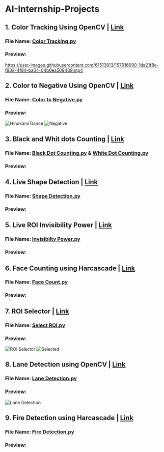 # AI-Internship-Projects
## 1. Color Tracking Using OpenCV | [Link](https://github.com/zarrar1607/AI-Internship-Projects/tree/main/Color%20Tracking%20Using%20OpenCV)
### File Name: [Color Tracking.py](https://github.com/zarrar1607/AI-Internship-Projects/blob/main/Color%20Tracking%20Using%20OpenCV/Color%20Tracking.py)
### Preview:
https://user-images.githubusercontent.com/61513813/157916990-1da21f8e-f832-4f84-ba54-04b0ea508439.mp4

## 2. Color to Negative Using OpenCV | [Link](https://github.com/zarrar1607/AI-Internship-Projects/tree/main/Color%20to%20Negative)
### File Name: [Color to Negative.py](https://github.com/zarrar1607/AI-Internship-Projects/blob/main/Color%20to%20Negative/Color%20to%20Negative.py)
### Preview:
![Hinokami Dance](https://user-images.githubusercontent.com/61513813/158059363-a426f36f-d3a8-4a65-a8b1-9c10453e56cc.png)  ![Negative](https://user-images.githubusercontent.com/61513813/158059327-8ae19979-7293-40d4-bd78-86bfbac49680.jpeg)

## 3. Black and Whit dots Counting | [Link](https://github.com/zarrar1607/AI-Internship-Projects/tree/main/Black%20and%20Whit%20dots%20Counting)
### File Name: [Black Dot Counting.py](https://github.com/zarrar1607/AI-Internship-Projects/blob/main/Black%20and%20Whit%20dots%20Counting/Black%20Dot%20Counting.py) & [White Dot Counting.py](https://github.com/zarrar1607/AI-Internship-Projects/blob/main/Black%20and%20Whit%20dots%20Counting/White%20Dot%20Counting.py)
### Preview:

## 4. Live Shape Detection | [Link](https://github.com/zarrar1607/AI-Internship-Projects/tree/main/Live%20Shape%20Detection)
### File Name: [Shape Detection.py](https://github.com/zarrar1607/AI-Internship-Projects/blob/main/Live%20Shape%20Detection/Shape%20Detection.py)
### Preview:

## 5. Live ROI Invisibility Power | [Link](https://github.com/zarrar1607/AI-Internship-Projects/tree/main/Live%20ROI%20Invisibility%20Power)
### File Name: [Invisibilty Power.py](https://github.com/zarrar1607/AI-Internship-Projects/blob/main/Live%20ROI%20Invisibility%20Power/Invisibilty%20Power.py)
### Preview:

## 6. Face Counting using Harcascade | [Link](https://github.com/zarrar1607/AI-Internship-Projects/tree/main/Face%20Counting%20using%20Harcascade)
### File Name: [Face Count.py](https://github.com/zarrar1607/AI-Internship-Projects/blob/main/Face%20Counting%20using%20Harcascade/Face%20Count.py)
### Preview:

## 7. ROI Selector | [Link](https://github.com/zarrar1607/AI-Internship-Projects/tree/main/ROI%20Selector)
### File Name: [Select ROI.py](https://github.com/zarrar1607/AI-Internship-Projects/blob/main/ROI%20Selector/Select%20ROI.py)
### Preview:
![ROI Selector](https://user-images.githubusercontent.com/61513813/158060133-a2f4b5db-9e3a-4578-a2c8-1ebf00c7a5ce.PNG) ![Selected](https://user-images.githubusercontent.com/61513813/158060145-bbfcd83e-cffc-46e2-b9a8-e687ab367b86.PNG)

## 8. Lane Detection using OpenCV | [Link](https://github.com/zarrar1607/AI-Internship-Projects/tree/main/Lane%20Detection%20using%20OpenCV)
### File Name: [Lane Detection.py](https://github.com/zarrar1607/AI-Internship-Projects/blob/main/Lane%20Detection%20using%20OpenCV/Lane%20Detection.py)
### Preview:
![Lane Detection](https://user-images.githubusercontent.com/61513813/158060850-202adf4e-27f7-4fa7-81e3-7a7be554e273.gif)

## 9. Fire Detection using Harcascade | [Link](https://github.com/zarrar1607/AI-Internship-Projects/tree/main/Fire%20Detection%20using%20Harcascade)
### File Name: [Fire Detection.py](https://github.com/zarrar1607/AI-Internship-Projects/blob/main/Fire%20Detection%20using%20Harcascade/Fire%20Detection.py)
### Preview:



